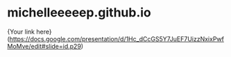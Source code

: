 # michelleeeeep.github.io


{Your link here}(https://docs.google.com/presentation/d/1Hc_dCcGS5Y7JuEF7UizzNxixPwfMoMve/edit#slide=id.p29)
